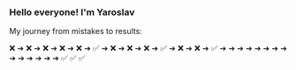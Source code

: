 ### Hello everyone! I'm Yaroslav 

My journey from mistakes to results:

❌ ➔ ❌ ➔ ❌ ➔ ❌ ➔ ❌ ➔ ✅ ➔ ❌ ➔  ❌ ➔ ❌ ➔ ✅ ➔ ❌ ➔ ❌ ➔  ✅ ➔ ➔ ➔ ➔ ➔ ➔ ➔ ➔ ➔ ➔ ➔ ➔ ➔ ➔ ✅ ✅ ✅

